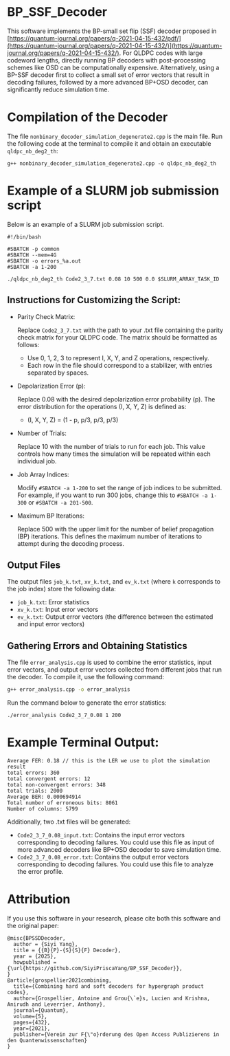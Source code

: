 # BP_SSF_Decoder
This software implements the BP-small set flip (SSF) decoder proposed in [https://quantum-journal.org/papers/q-2021-04-15-432/pdf/](https://quantum-journal.org/papers/q-2021-04-15-432/)](https://quantum-journal.org/papers/q-2021-04-15-432/). For QLDPC codes with large codeword lengths, directly running BP decoders with post-processing schemes like OSD can be computationally expensive. Alternatively, using a BP-SSF decoder first to collect a small set of error vectors that result in decoding failures, followed by a more advanced BP+OSD decoder, can significantly reduce simulation time.

# Compilation of the Decoder
The file `nonbinary_decoder_simulation_degenerate2.cpp` is the main file. Run the following code at the terminal to compile it and obtain an executable `qldpc_nb_deg2_th`:
```
g++ nonbinary_decoder_simulation_degenerate2.cpp -o qldpc_nb_deg2_th
```

# Example of a SLURM job submission script 
Below is an example of a SLURM job submission script. 
```
#!/bin/bash

#SBATCH -p common
#SBATCH --mem=4G
#SBATCH -o errors_%a.out
#SBATCH -a 1-200

./qldpc_nb_deg2_th Code2_3_7.txt 0.08 10 500 0.0 $SLURM_ARRAY_TASK_ID
```

## Instructions for Customizing the Script:

- Parity Check Matrix:

  Replace `Code2_3_7.txt` with the path to your .txt file containing the parity check matrix for your QLDPC code. The matrix should be formatted as follows:
  
  - Use 0, 1, 2, 3 to represent I, X, Y, and Z operations, respectively.
  - Each row in the file should correspond to a stabilizer, with entries separated by spaces.

- Depolarization Error (p):

  Replace 0.08 with the desired depolarization error probability (p). The error distribution for the operations (I, X, Y, Z) is defined as:

  - (I, X, Y, Z) = (1 - p, p/3, p/3, p/3)

- Number of Trials:

  Replace 10 with the number of trials to run for each job. This value controls how many times the simulation will be repeated within each individual job.

- Job Array Indices:

  Modify `#SBATCH -a 1-200` to set the range of job indices to be submitted. For example, if you want to run 300 jobs, change this to `#SBATCH -a 1-300` or `#SBATCH -a 201-500`.

- Maximum BP Iterations:

  Replace 500 with the upper limit for the number of belief propagation (BP) iterations. This defines the maximum number of iterations to attempt during the decoding process.

## Output Files

The output files `job_k.txt`, `xv_k.txt`, and `ev_k.txt` (where `k` corresponds to the job index) store the following data:
- `job_k.txt`: Error statistics
- `xv_k.txt`: Input error vectors
- `ev_k.txt`: Output error vectors (the difference between the estimated and input error vectors)

## Gathering Errors and Obtaining Statistics

The file `error_analysis.cpp` is used to combine the error statistics, input error vectors, and output error vectors collected from different jobs that run the decoder. To compile it, use the following command:

```bash
g++ error_analysis.cpp -o error_analysis
```
Run the command below to generate the error statistics:
```
./error_analysis Code2_3_7_0.08 1 200
```
# Example Terminal Output:
```
Average FER: 0.18 // this is the LER we use to plot the simulation result
total errors: 360
total convergent errors: 12
total non-convergent errors: 348
total trials: 2000
Average BER: 0.000694914
Total number of erroneous bits: 8061
Number of columns: 5799
```
Additionally, two .txt files will be generated:

- `Code2_3_7_0.08_input.txt`: Contains the input error vectors corresponding to decoding failures. You could use this file as input of more advanced decoders like BP+OSD decoder to save simulation time.
- `Code2_3_7_0.08_error.txt`: Contains the output error vectors corresponding to decoding failures. You could use this file to analyze the error profile.

# Attribution
If you use this software in your research, please cite both this software and the original paper:
```
@misc{BPSSDDecoder,
  author = {Siyi Yang},
  title = {{B}{P}-{S}{S}{F} Decoder},
  year = {2025},
  howpublished = {\url{https://github.com/SiyiPriscaYang/BP_SSF_Decoder}},
}
@article{grospellier2021combining,
  title={Combining hard and soft decoders for hypergraph product codes},
  author={Grospellier, Antoine and Grou{\`e}s, Lucien and Krishna, Anirudh and Leverrier, Anthony},
  journal={Quantum},
  volume={5},
  pages={432},
  year={2021},
  publisher={Verein zur F{\"o}rderung des Open Access Publizierens in den Quantenwissenschaften}
}
```


